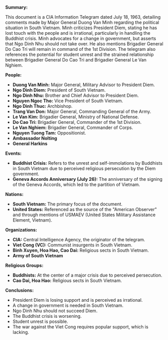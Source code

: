 **Summary:**

This document is a CIA Information Telegram dated July 18, 1963, detailing comments made by Major General Duong Van Minh regarding the political situation in South Vietnam. Minh criticizes President Diem, stating he has lost touch with the people and is irrational, particularly in handling the Buddhist crisis. Minh advocates for a change in government, but asserts that Ngo Dinh Nhu should not take over. He also mentions Brigadier General Do Cao Tri will remain in command of the 1st Division. The telegram also references the potential for student unrest and the strained relationship between Brigadier General Do Cao Tri and Brigadier General Le Van Nghiem.

**People:**

*   **Duong Van Minh:** Major General, Military Advisor to President Diem.
*   **Ngo Dinh Diem:** President of South Vietnam.
*   **Ngo Dinh Nhu:** Brother and Chief Advisor to President Diem.
*   **Nguyen Ngoc Tho:** Vice President of South Vietnam.
*   **Ngo Dinh Thuc:** Archbishop.
*   **Trang Van Don:** Major General, Commanding General of the Army.
*   **Le Van Kim:** Brigadier General, Ministry of National Defense.
*   **Do Cao Tri:** Brigadier General, Commander of the 1st Division.
*   **Le Van Nghiem:** Brigadier General, Commander of Corps.
*   **Nguyen Tuong Tam:** Oppositionist.
*   **Ambassador Nolting**
*   **General Harkins**

**Events:**

*   **Buddhist Crisis:** Refers to the unrest and self-immolations by Buddhists in South Vietnam due to perceived religious persecution by the Diem government.
*   **Geneva Accords Anniversary (July 26):** The anniversary of the signing of the Geneva Accords, which led to the partition of Vietnam.

**Nations:**

*   **South Vietnam:** The primary focus of the document.
*   **United States:** Referenced as the source of the "American Observer" and through mentions of USMAEV (United States Military Assistance Element, Vietnam).

**Organizations:**

*   **CIA:** Central Intelligence Agency, the originator of the telegram.
*   **Viet Cong (VC):** Communist insurgents in South Vietnam.
*   **Binh Xuyen, Hoa Hao, Cao Dai:** Religious sects in South Vietnam.
*   **Army of South Vietnam**

**Religious Groups:**

*   **Buddhists:** At the center of a major crisis due to perceived persecution.
*   **Cao Dai, Hoa Hao:** Religious sects in South Vietnam.

**Conclusions:**

*   President Diem is losing support and is perceived as irrational.
*   A change in government is needed in South Vietnam.
*   Ngo Dinh Nhu should not succeed Diem.
*   The Buddhist crisis is worsening.
*   Student unrest is possible.
*   The war against the Viet Cong requires popular support, which is lacking.
